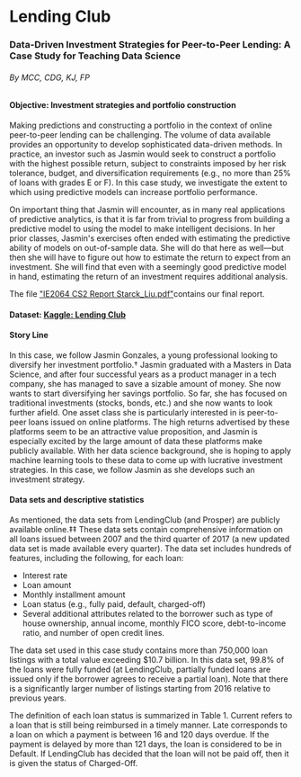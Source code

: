 # Lending Club
### Data-Driven Investment Strategies for Peer-to-Peer Lending: A Case Study for Teaching Data Science
###### By MCC, CDG, KJ, FP

#### Objective: Investment strategies and portfolio construction
Making predictions and constructing a portfolio in the context of online peer-to-peer lending can be challenging. The volume of data available provides an opportunity to develop sophisticated data-driven methods. In practice, an investor such as Jasmin would seek to construct a portfolio with the highest possible return, subject to constraints imposed by her risk tolerance, budget, and diversification requirements (e.g., no more than 25% of loans with grades E or F). In this case study, we investigate the extent to which using predictive models can increase portfolio performance.

On important thing that Jasmin will encounter, as in many real applications of predictive analytics, is that it is far from trivial to progress from building a predictive model to using the model to make intelligent decisions. In her prior classes, Jasmin's exercises often ended with estimating the predictive ability of models on out-of-sample data. She will do that here as well—but then she will have to figure out how to estimate the return to expect from an investment. She will find that even with a seemingly good predictive model in hand, estimating the return of an investment requires additional analysis.

The file ["IE2064 CS2 Report Starck_Liu.pdf"](https://github.com/ZoeLiuu/LendingLoanClub/blob/main/IE2064%20CS2%20Report%20_%20Starck_Liu.pdf)contains our final report.

#### Dataset: [Kaggle: Lending Club](https://www.kaggle.com/wordsforthewise/lending-club) 

#### Story Line
In this case, we follow Jasmin Gonzales, a young professional looking to diversify her investment portfolio.† Jasmin graduated with a Masters in Data Science, and after four successful years as a product manager in a tech company, she has managed to save a sizable amount of money. She now wants to start diversifying her savings portfolio. So far, she has focused on traditional investments (stocks, bonds, etc.) and she now wants to look further afield.
One asset class she is particularly interested in is peer-to-peer loans issued on online platforms. The high returns advertised by these platforms seem to be an attractive value proposition, and Jasmin is especially excited by the large amount of data these platforms make publicly available. With her data science background, she is hoping to apply machine learning tools to these data to come up with lucrative investment strategies. In this case, we follow Jasmin as she develops such an investment strategy.

#### Data sets and descriptive statistics
As mentioned, the data sets from LendingClub (and Prosper) are publicly available online.‡‡ These data sets contain comprehensive information on all loans issued between 2007 and the third quarter of 2017 (a new updated data set is made available every quarter). The data set includes hundreds of features, including the following, for each loan:
- Interest rate
- Loan amount
- Monthly installment amount
- Loan status (e.g., fully paid, default, charged-off)
- Several additional attributes related to the borrower such as type of house ownership, annual income, monthly FICO score, debt-to-income ratio, and number of open credit lines.

The data set used in this case study contains more than 750,000 loan listings with a total value exceeding $10.7 billion. In this data set, 99.8% of the loans were fully funded (at LendingClub, partially funded loans are issued only if the borrower agrees to receive a partial loan). Note that there is a significantly larger number of listings starting from 2016 relative to previous years.

The definition of each loan status is summarized in Table 1. Current refers to a loan that is still being reimbursed in a timely manner. Late corresponds to a loan on which a payment is between 16 and 120 days overdue. If the payment is delayed by more than 121 days, the loan is considered to be in Default. If LendingClub has decided that the loan will not be paid off, then it is given the status of Charged-Off.


